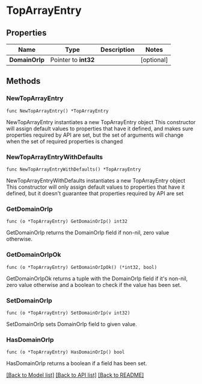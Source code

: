 # TopArrayEntry

## Properties

Name | Type | Description | Notes
------------ | ------------- | ------------- | -------------
**DomainOrIp** | Pointer to **int32** |  | [optional] 

## Methods

### NewTopArrayEntry

`func NewTopArrayEntry() *TopArrayEntry`

NewTopArrayEntry instantiates a new TopArrayEntry object
This constructor will assign default values to properties that have it defined,
and makes sure properties required by API are set, but the set of arguments
will change when the set of required properties is changed

### NewTopArrayEntryWithDefaults

`func NewTopArrayEntryWithDefaults() *TopArrayEntry`

NewTopArrayEntryWithDefaults instantiates a new TopArrayEntry object
This constructor will only assign default values to properties that have it defined,
but it doesn't guarantee that properties required by API are set

### GetDomainOrIp

`func (o *TopArrayEntry) GetDomainOrIp() int32`

GetDomainOrIp returns the DomainOrIp field if non-nil, zero value otherwise.

### GetDomainOrIpOk

`func (o *TopArrayEntry) GetDomainOrIpOk() (*int32, bool)`

GetDomainOrIpOk returns a tuple with the DomainOrIp field if it's non-nil, zero value otherwise
and a boolean to check if the value has been set.

### SetDomainOrIp

`func (o *TopArrayEntry) SetDomainOrIp(v int32)`

SetDomainOrIp sets DomainOrIp field to given value.

### HasDomainOrIp

`func (o *TopArrayEntry) HasDomainOrIp() bool`

HasDomainOrIp returns a boolean if a field has been set.


[[Back to Model list]](../README.md#documentation-for-models) [[Back to API list]](../README.md#documentation-for-api-endpoints) [[Back to README]](../README.md)



